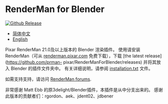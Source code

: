 # RenderMan for Blender

[![Github Release](https://img.shields.io/github/v/release/prman-pixar/RenderManForBlender?logo=github)](https://github.com/prman-pixar/RenderManForBlender/releases)

- [简体中文](README.zh.md)
- [English](README.md)


Pixar RenderMan 21.0及以上版本的 Blender 渲染插件。 使用请安装 RenderMan（可从 [renderman.pixar.com](https://renderman.pixar.com/store/intro) 免费下载），下载 [the latest release](https://github.com/prman- pixar/RenderManForBlender/releases) 并将其放入 Blender 的插件文件夹中。 有关详细说明，请参阅 [installation.txt](installation.txt) 文件。

如需支持支持，请访问 [RenderMan forums](https://renderman.pixar.com/forum/forumdisplay.php?s=&forumid=166).

非常感谢 Matt Ebb 的原3delight/Blender插件，本插件是从中分支出来的。
感谢此版本的贡献者们：rgordon、aek、jdent02、jdbener
